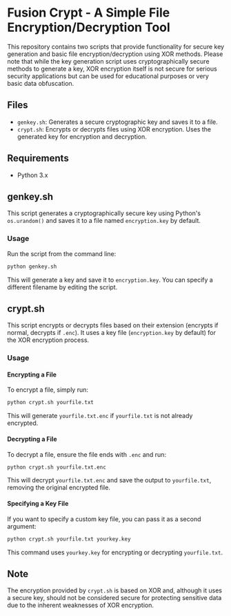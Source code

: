 # Fusion Crypt - A Simple File Encryption/Decryption Tool

This repository contains two scripts that provide functionality for secure key generation and basic file encryption/decryption using XOR methods. Please note that while the key generation script uses cryptographically secure methods to generate a key, XOR encryption itself is not secure for serious security applications but can be used for educational purposes or very basic data obfuscation.

## Files

- `genkey.sh`: Generates a secure cryptographic key and saves it to a file.
- `crypt.sh`: Encrypts or decrypts files using XOR encryption. Uses the generated key for encryption and decryption.

## Requirements

- Python 3.x

## genkey.sh

This script generates a cryptographically secure key using Python's `os.urandom()` and saves it to a file named `encryption.key` by default.

### Usage

Run the script from the command line:
```bash
python genkey.sh
```
This will generate a key and save it to `encryption.key`. You can specify a different filename by editing the script.

## crypt.sh

This script encrypts or decrypts files based on their extension (encrypts if normal, decrypts if `.enc`). It uses a key file (`encryption.key` by default) for the XOR encryption process.

### Usage

#### Encrypting a File

To encrypt a file, simply run:
```bash
python crypt.sh yourfile.txt
```
This will generate `yourfile.txt.enc` if `yourfile.txt` is not already encrypted.

#### Decrypting a File

To decrypt a file, ensure the file ends with `.enc` and run:
```bash
python crypt.sh yourfile.txt.enc
```
This will decrypt `yourfile.txt.enc` and save the output to `yourfile.txt`, removing the original encrypted file.

#### Specifying a Key File

If you want to specify a custom key file, you can pass it as a second argument:
```bash
python crypt.sh yourfile.txt yourkey.key
```
This command uses `yourkey.key` for encrypting or decrypting `yourfile.txt`.

## Note

The encryption provided by `crypt.sh` is based on XOR and, although it uses a secure key, should not be considered secure for protecting sensitive data due to the inherent weaknesses of XOR encryption.